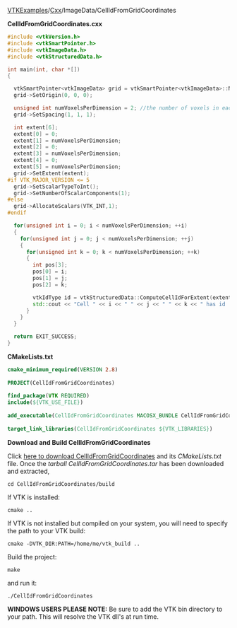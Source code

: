 [VTKExamples](Home)/[Cxx](Cxx)/ImageData/CellIdFromGridCoordinates

**CellIdFromGridCoordinates.cxx**
```c++
#include <vtkVersion.h>
#include <vtkSmartPointer.h>
#include <vtkImageData.h>
#include <vtkStructuredData.h>

int main(int, char *[])
{

  vtkSmartPointer<vtkImageData> grid = vtkSmartPointer<vtkImageData>::New();
  grid->SetOrigin(0, 0, 0);

  unsigned int numVoxelsPerDimension = 2; //the number of voxels in each dimension
  grid->SetSpacing(1, 1, 1);

  int extent[6];
  extent[0] = 0;
  extent[1] = numVoxelsPerDimension;
  extent[2] = 0;
  extent[3] = numVoxelsPerDimension;
  extent[4] = 0;
  extent[5] = numVoxelsPerDimension;
  grid->SetExtent(extent);
#if VTK_MAJOR_VERSION <= 5
  grid->SetScalarTypeToInt();
  grid->SetNumberOfScalarComponents(1);
#else
  grid->AllocateScalars(VTK_INT,1);
#endif

  for(unsigned int i = 0; i < numVoxelsPerDimension; ++i)
  {
    for(unsigned int j = 0; j < numVoxelsPerDimension; ++j)
    {
      for(unsigned int k = 0; k < numVoxelsPerDimension; ++k)
      {
        int pos[3];
        pos[0] = i;
        pos[1] = j;
        pos[2] = k;

        vtkIdType id = vtkStructuredData::ComputeCellIdForExtent(extent, pos);
        std::cout << "Cell " << i << " " << j << " " << k << " has id : " << id << std::endl;
      }
    }
  }

  return EXIT_SUCCESS;
}
```
**CMakeLists.txt**
```cmake
cmake_minimum_required(VERSION 2.8)
 
PROJECT(CellIdFromGridCoordinates)
 
find_package(VTK REQUIRED)
include(${VTK_USE_FILE})
 
add_executable(CellIdFromGridCoordinates MACOSX_BUNDLE CellIdFromGridCoordinates.cxx)
 
target_link_libraries(CellIdFromGridCoordinates ${VTK_LIBRARIES})
```

**Download and Build CellIdFromGridCoordinates**

Click [here to download CellIdFromGridCoordinates](https://github.com/lorensen/VTKWikiExamplesTarballs/raw/master/CellIdFromGridCoordinates.tar) and its *CMakeLists.txt* file.
Once the *tarball CellIdFromGridCoordinates.tar* has been downloaded and extracted,
```
cd CellIdFromGridCoordinates/build 
```
If VTK is installed:
```
cmake ..
```
If VTK is not installed but compiled on your system, you will need to specify the path to your VTK build:
```
cmake -DVTK_DIR:PATH=/home/me/vtk_build ..
```
Build the project:
```
make
```
and run it:
```
./CellIdFromGridCoordinates
```
**WINDOWS USERS PLEASE NOTE:** Be sure to add the VTK bin directory to your path. This will resolve the VTK dll's at run time.

